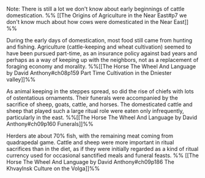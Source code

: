 Note: There is still a lot we don't know about early beginnings of cattle domestication. %% [[The Origins of Agriculture in the Near East#p7 we don't know much about how cows were domesticated in the Near East]] %%

During the early days of domestication, most food still came from hunting and fishing. Agriculture (cattle-keeping and wheat cultivation) seemed to have been pursued part-time, as an insurance policy against bad years and perhaps as a way of keeping up with the neighbors, not as a replacement of foraging economy and morality.  %%[[The Horse The Wheel And Language by David Anthony#ch08p159 Part Time Cultivation in the Dniester valley]]%%

As animal keeping in the steppes spread, so did the rise of chiefs with lots of ostentatious ornaments. Their funerals were accompanied by the sacrifice of sheep, goats, cattle, and horses. The domesticated cattle and sheep that played such a large ritual role were eaten only infrequently, particularly in the east. %%[[The Horse The Wheel And Language by David Anthony#ch09p160 Funerals]]%%

Herders ate about 70% fish, with the remaining meat coming from quadrapedal game. Cattle and sheep were more important in ritual sacrifices than in the diet, as if they were initially regarded as a kind of ritual currency used for occasional sanctified meals and funeral feasts. %% [[The Horse The Wheel And Language by David Anthony#ch09p186 The Khvaylnsk Culture on the Volga]]%%




